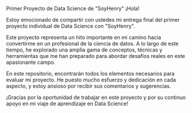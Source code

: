 Primer Proyecto de Data Science de "SoyHenry"
¡Hola!

Estoy emocionado de compartir con ustedes mi entrega final del primer proyecto individual de Data Science con "SoyHenry".

Este proyecto representa un hito importante en mi camino hacia convertirme en un profesional de la ciencia de datos. A lo largo de este tiempo, he explorado una amplia gama de conceptos, técnicas y herramientas que me han preparado para abordar desafíos reales en este apasionante campo.

En este repositorio, encontrarán todos los elementos necesarios para evaluar mi proyecto. He puesto mucho esfuerzo y dedicación en cada aspecto, y estoy ansioso por recibir sus comentarios y sugerencias.

¡Gracias por la oportunidad de trabajar en este proyecto y por su continuo apoyo en mi viaje de aprendizaje en Data Science!

